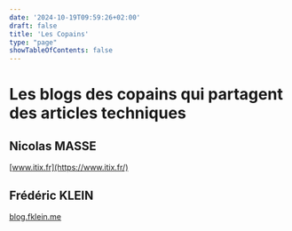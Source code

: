```yaml
---
date: '2024-10-19T09:59:26+02:00'
draft: false
title: 'Les Copains'
type: "page"
showTableOfContents: false  
---
```



# Les blogs des copains qui partagent des articles techniques

## Nicolas MASSE
[www.itix.fr](https://www.itix.fr/)

## Frédéric KLEIN
[blog.fklein.me](https://blog.fklein.me/)

